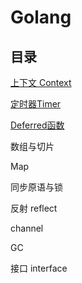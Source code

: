 # Golang

## 目录

[上下文 Context](./context.md)

[定时器Timer](./timer.md)

[Deferred函数](./defer.md)

数组与切片

Map

同步原语与锁

反射 reflect

channel

GC

接口 interface